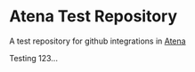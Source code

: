 # Atena Test Repository

A test repository for github integrations in [Atena](https://github.com/universoimpulso/atena) 

Testing 123...
